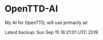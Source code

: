# OpenTTD-AI
My AI for OpenTTD, will use primarily air

Latest backup: Sun Sep 15 16:21:01 UTC 2019
